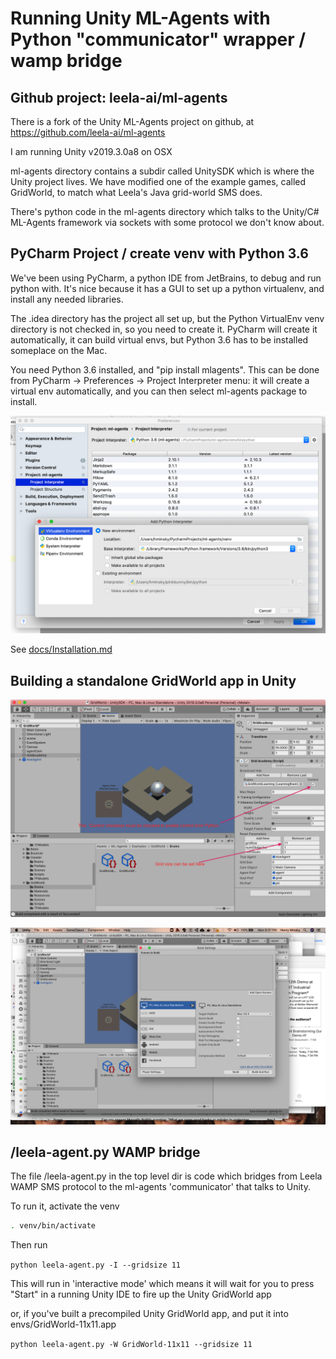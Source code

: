 # Running Unity ML-Agents with Python "communicator" wrapper / wamp bridge



## Github project: leela-ai/ml-agents

There is a fork of the Unity ML-Agents project on github, at https://github.com/leela-ai/ml-agents

I am running Unity v2019.3.0a8 on OSX

ml-agents directory contains a subdir called UnitySDK which is where the Unity project lives. We have modified one of the example games, called GridWorld, to match what Leela's Java grid-world SMS does. 

There's python code in the ml-agents directory which talks to the Unity/C# ML-Agents framework via sockets with some protocol we don't know about. 

## PyCharm Project / create venv with Python 3.6

We've been using PyCharm, a python IDE from JetBrains, to debug and run python with. It's nice because it has a GUI to set up a python virtualenv, and install any needed libraries.

The .idea directory has the project all set up, but the Python VirtualEnv venv directory is not checked in, so you need to create it.  PyCharm will create it automatically, it can build virtual envs, but Python 3.6 has to be installed someplace on the Mac. 

You need Python 3.6 installed, and "pip install mlagents". This can be done from PyCharm ->  Preferences -> Project Interpreter menu: it will create a virtual env automatically, and you can then select ml-agents package to install. 

![pycharm-preferences](doc-images/pycharm-preferences.png)

See [docs/Installation.md](docs/Installation.md) 



## Building a standalone GridWorld app in Unity



![unity-build](doc-images/unity-build.png)



![build-save](doc-images/build-save.png)

## /leela-agent.py WAMP bridge

The file /leela-agent.py in the top level dir is code which bridges from Leela WAMP SMS protocol to the ml-agents 'communicator' that talks to Unity. 

To run it, activate the venv

```bash
. venv/bin/activate
```



Then run 

`python leela-agent.py -I --gridsize 11`

This will run in 'interactive mode' which means it will wait for you to press "Start" in a running Unity IDE to fire up the Unity GridWorld app

or, if you've built a precompiled Unity GridWorld app, and put it into envs/GridWorld-11x11.app

`python leela-agent.py -W GridWorld-11x11 --gridsize 11`



